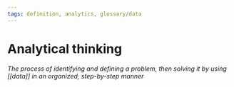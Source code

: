 ```yaml
---
tags: definition, analytics, glossary/data
---
```

#  Analytical thinking
*The process of identifying and defining a problem, then solving it by using [[data]] in an organized, step-by-step manner*